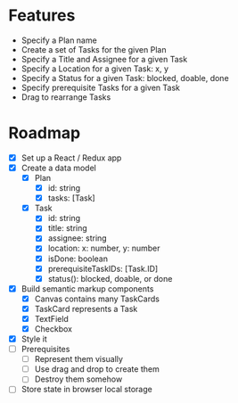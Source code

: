 # Features

- Specify a Plan name
- Create a set of Tasks for the given Plan
- Specify a Title and Assignee for a given Task
- Specify a Location for a given Task: x, y
- Specify a Status for a given Task: blocked, doable, done
- Specify prerequisite Tasks for a given Task
- Drag to rearrange Tasks

# Roadmap

- [x] Set up a React / Redux app
- [x] Create a data model
    - [x] Plan
        - [x] id: string
        - [x] tasks: [Task]
    - [x] Task
        - [x] id: string
        - [x] title: string
        - [x] assignee: string
        - [x] location: x: number, y: number
        - [x] isDone: boolean
        - [x] prerequisiteTaskIDs: [Task.ID]
        - [x] status(): blocked, doable, or done
- [x] Build semantic markup components
    - [x] Canvas contains many TaskCards
    - [x] TaskCard represents a Task
    - [x] TextField
    - [x] Checkbox
- [x] Style it
- [ ] Prerequisites
    - [ ] Represent them visually
    - [ ] Use drag and drop to create them
    - [ ] Destroy them somehow
- [ ] Store state in browser local storage
